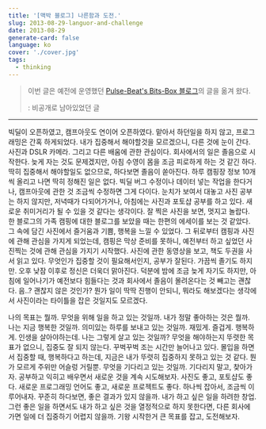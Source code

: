 ```yaml
---
title: '[맥박 블로그] 나른함과 도전.'
slug: 2013-08-29-languor-and-challenge
date: 2013-08-29
generate-card: false
language: ko
cover: './cover.jpg'
tags:
  - thinking
---
```


> 이번 글은 예전에 운영했던 [Pulse-Beat's Bits-Box 블로그](https://pulsebeat.tistory.com/)의 글을 옮겨 왔다.
>
> : 비공개로 남아있었던 글

---

빅딜이 오픈하였고, 캠프아웃도 연이어 오픈하였다. 맡아서 하던일을 하지 않고, 프로그래밍은 간혹 하게되었다. 내가 집중해서 해야할것을 모르겠으니, 다른 것에 눈이 간다. 사진과 DSLR 카메라. 그리고 다른 배움에 관한 관심이다. 회사에서의 일은 졸음으로 시작한다. 늦게 자는 것도 문제겠지만, 아침 수영이 몸을 조금 피로하게 하는 것 같긴 하다. 딱히 집중해서 해야할일도 없으므로, 하다보면 졸음이 쏟아진다. 하루 캠핑장 정보 10개씩 올리고 나면 딱히 정해진 일은 없다. 빅딜 버그 수정이나 데이터 넣는 작업을 한다거나, 캠프아웃에 관한 것 조금씩 수정하면 그게 다이다. 눈치가 보여서 대놓고 사진 공부는 하지 않지만, 저녁때가 다되어가거나, 아침에는 사진과 포토샵 공부를 하고 있다. 새로운 취미거리가 될 수 있을 것 같다는 생각이다. 잘 찍은 사진을 보면, 멋지고 놀랍다. 한 블로그의 가족 캠핑에 대한 블로그를 보았을 때는 한편의 에세이를 보는 것 같았다. 그 속에 담긴 사진에서 즐거움과 기쁨, 행복을 느낄 수 있었다. 그 뒤로부터 캠핑과 사진에 관해 관심을 가지게 되었는데, 캠핑은 막상 준비를 못하니, 예전부터 하고 싶었던 사진찍는 것에 관해 관심을 가지기 시작했다. 사진에 관한 동영상을 보고, 책도 두권을 사서 읽고 있다. 무엇인가 집중할 것이 필요해서인지, 공부가 잘된다. 가끔씩 졸기도 하지만. 오후 낮잠 이후로 정신은 더욱더 맑아진다. 덕분에 밤에 조금 늦게 자기도 하지만, 아침에 일어나기가 예전보다 힘들다는 것과 회사에서 졸음이 몰려온다는 것 빼고는 괜찮다. 음..? 괜찮지 않은 것인가? 뭔가 일이 딱딱 진행이 안되니, 뭐라도 해보겠다는 생각에서 사진이라는 타이틀을 잡은 것일지도 모르겠다.

나의 목표는 뭘까. 무엇을 위해 일을 하고 있는 것일까. 내가 정말 좋아하는 것은 뭘까. 나는 지금 행복한 것일까. 의미있는 하루를 보내고 있는 것일까. 재밌게. 즐겁게. 행복하게. 인생을 살아야하는데. 나는 그렇게 살고 있는 것일까? 무엇을 해야하는지 뚜렷한 목표가 없으니, 집중도 잘 되지 않는다. 꾸벅꾸벅 조는 시간만 늘어나고 있다. 몰입을 하면서 집중할 때, 행복하다고 하는데, 지금은 내가 뚜렷히 집중하지 못하고 있는 것 같다. 뭔가 모르게 주위만 어슬렁 거릴뿐. 무엇을 기다리고 있는 것일까. 기다리지 말고, 찾아가자. 공부하고 익히고 배우면서 새로운 것을 계속 시도해보자. 사진도 좋고, 포토샵도 좋다. 새로운 프로그래밍 언어도 좋고, 새로운 프로젝트도 좋다. 하나씩 잡아서, 조금씩 이루어내자. 꾸준히 하다보면, 좋은 결과가 있지 않을까. 내가 하고 싶은 일을 하려한 창업. 그런 좋은 일을 하면서도 내가 하고 싶은 것을 열정적으로 하지 못한다면, 다른 회사에 가면 일에 더 집중하기 어렵지 않을까. 기왕 시작한거 큰 목표를 잡고, 도전해보자.
